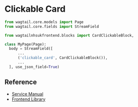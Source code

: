 
# Clickable Card

```py
from wagtail.core.models import Page
from wagtail.core.fields import StreamField

from wagtailnhsukfrontend.blocks import CardClickableBlock,

class MyPage(Page):
  body = StreamField([
      ...
      ('clickable_card', CardClickableBlock()),
      ...
  ], use_json_field=True)
```

## Reference

* [Service Manual](https://service-manual.nhs.uk/design-system/components/card#clickable-card)
* [Frontend Library](https://github.com/nhsuk/nhsuk-frontend/tree/master/packages/components/card#clickable-card)
